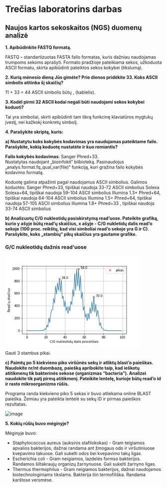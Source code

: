 # Trečias laboratorins darbas
## Naujos kartos sekoskaitos (NGS) duomenų analizė

<b>1. Apibūdinkite FASTQ formatą.</b>

 FASTQ – standartizuotas FASTA failo formatas, kuris dažniau naudojamas trumpoms sekoms aprašyti. Formato pradžioje pateikiama sekos, užkoduota ASCII formatu, skirta apibūdinti pateiktos sekos kokybei (tikslumą).
 
<b>2. Kurią mėnesio dieną Jūs gimėte? Prie dienos pridėkite 33. Koks ASCII simbolis atitinka šį skaičių?</b>

 11 + 33 = 44
 ASCII simbolis būtų , (kablelis).
 
<b>3. Kodėl pirmi 32 ASCII kodai negali būti naudojami sekos kokybei koduoti?</b> 
 
 Tai yra simboliai, skirti apibūdinti tam tikrą funkcinę klaviatūros mygtukų įvestį, nei kažkokį konkretų simbolį.
 
<b>4. Parašykite skriptą, kuris:</b> 
    
   <b>a) Nustatytu koks kokybės kodavimas yra naudojamas pateiktame faile. Parašykite, kokią koduotę nustatėte ir kuo remiantis?</b> 

   <b>Failo kokybės kodavimas</b>: Sanger Phred+33.  
   Nustatytas naudojant „bioinfokit“ bilbioteką. Pasinaudojus „analys.format.fq_qual_var(file)“ funkciją, kuri gražina failo kokybės kodavimo formatą.

   Koduotę galima atpažinti pagal naudojamus ASCII simbolius.
   Galimos koduotės:
   Sanger Phred+33, tipiškai naudoja 33-72 ASCII simbolius
   Solexa Solexa+64, tipiškai naudoja 59-104 ASCII simbolius
   Illumina 1.3+ Phred+64, tipiškai naudoja 64-104 ASCII simbolius
   Illumina 1.5+ Phred+64, tipiškai naudoja 57-105 ASCII simbolius
   Illumina 1.8+ Phred+33 , tipiškai naudoja 33-74 ASCII simbolius

   <b>b) Analizuotų C/G nukleotidų pasiskirstymą read’uose. Pateikite grafiką, kurio y ašyje būtų read’ų skaičius, x ašyje - C/G nukletidų dalis read’o sekoje (100 proc. reikštų, kad visi simboliai read’o sekoje yra G ir C). Parašykite, koks „stambių“ pikų skaičius yra gautame grafike.</b> 

   ### G/C nukleotidų dažnis read'uose
   ![image](https://github.com/LaurynasRudis/Bioinformatics/blob/main/3_lab/gc_count_graph.jpg?raw=true)

   Gauti 3 stambus pikai.

   <b>c) Paimtų po 5 kiekvieno piko viršūnės sekų ir atliktų blast’o paieškas. Naudokite nr/nt duombazę, paiešką apribokite taip, kad ieškotų atitikmenų tik bakterinės sekose (organizmas “bacteria”). Analizei naudokite tik patį pirmą atitikmenį. Pateikite lentelę, kurioje būtų read’o id ir rasto mikroorganizmo rūšis.</b> 

   Programa randa kiekvieno piko 5 sekas ir buvo atliekama online BLAST paieška. Žemiau yra pateikta lentelė su sekų ID ir pirmas paieškos rezultatas.

   ![image](https://user-images.githubusercontent.com/47796168/144335749-14a3c632-d57e-49de-b65a-2d8df6a763fc.png)



<b>5. Kokių rūšių buvo mėginyje?</b> 

Mėginyje buvo:

- Staphylococcus aureus (auksinis stafilokokas) - Gram teigiamos apvalios bakterijos, dažnai randama ant žmogaus odo ir viršutiniuose kvepavimo takuose. Gali sukelti odos bei kvepavimo takų ligas.
- Escherichia coli - Gram neigiamos, lazdelės formso bakterijos. Randamos šiltakraujų organizų žarnynuose. Gali sukelti žarnyno ligas.
- Thermus thermophilus - Gram neigiamos bakterijos, dažnai naudojamos biotechnologiniams tikslams. Bakterija itin termofiliška. Randama karštose versmėse.
